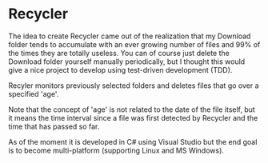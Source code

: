 # Recycler
The idea to create Recycler came out of the realization that my Download folder tends to accumulate with an ever growing number of files and 99% of the times they are totally useless.
You can of course just delete the Download folder yourself manually periodically, but I thought this would give a nice project to develop using test-driven development (TDD).

Recyler monitors previously selected folders and deletes files that go over a specified 'age'.

Note that the concept of 'age' is not related to the date of the file itself, but it means the time interval since a file was first detected by Recycler and the time that has passed so far.

As of the moment it is developed in C# using Visual Studio but the end goal is to become multi-platform (supporting Linux and MS Windows).
